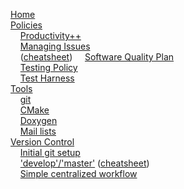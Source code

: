 <!-- NOTE: This sidebar is using two spaces after each line to force a newline.  Then we use force HTML spaces to indent.  This allows us to avoid using list bullets which take up valuable horizontal space.  The end result is a very compact sidebar. -->

[Home](https://github.com/trilinos/Trilinos/wiki)  
[Policies](https://github.com/trilinos/Trilinos/wiki/POLICIES)  
&nbsp;&nbsp;&nbsp;&nbsp;[Productivity++](https://github.com/trilinos/Trilinos/wiki/Productivity-Initiative)  
&nbsp;&nbsp;&nbsp;&nbsp;[Managing Issues](https://github.com/trilinos/Trilinos/wiki/Managing-Trilinos-Project-Issues)  
&nbsp;&nbsp;&nbsp;&nbsp;([cheatsheet](https://github.com/trilinos/Trilinos/wiki/New-Issue-Cheat-Sheet)) 
&nbsp;&nbsp;&nbsp;&nbsp;[Software Quality Plan](https://github.com/trilinos/Trilinos/wiki/Software-Quality-Plan)  
&nbsp;&nbsp;&nbsp;&nbsp;[Testing Policy](https://github.com/trilinos/Trilinos/wiki/Trilinos-Testing-Policy)  
&nbsp;&nbsp;&nbsp;&nbsp;[Test Harness](https://github.com/trilinos/Trilinos/wiki/Policies--%7C-Testing)  
[Tools](https://github.com/trilinos/Trilinos/wiki/TOOLS)  
&nbsp;&nbsp;&nbsp;&nbsp;[git](https://github.com/trilinos/Trilinos/wiki/Tools--%7C-Git)  
&nbsp;&nbsp;&nbsp;&nbsp;[CMake](https://github.com/trilinos/Trilinos/wiki/Tools-%7C--CMake)  
&nbsp;&nbsp;&nbsp;&nbsp;[Doxygen](https://github.com/trilinos/Trilinos/wiki/Tools-%7C-Doxygen)  
&nbsp;&nbsp;&nbsp;&nbsp;[Mail lists](https://github.com/trilinos/Trilinos/wiki/Tools-%7C-Mail-Lists)  
[Version Control](https://github.com/trilinos/Trilinos/wiki/VC-(VERSION-CONTROL))  
&nbsp;&nbsp;&nbsp;&nbsp;[Initial git setup](https://github.com/trilinos/Trilinos/wiki/VC-%7C-Initial-Git-Setup)  
&nbsp;&nbsp;&nbsp;&nbsp;['develop'/'master'](https://github.com/trilinos/Trilinos/wiki/VC-%7C-'develop'-'master'-workflow) ([cheatsheet](https://github.com/trilinos/Trilinos/wiki/VC-|-'develop'-'master'-workfow-cheat-sheet))  
&nbsp;&nbsp;&nbsp;&nbsp;[Simple centralized workflow](https://github.com/trilinos/Trilinos/wiki/VC-%7C-Simple-Centralized-Workflow)  